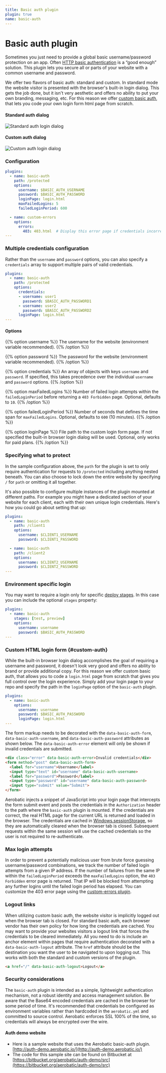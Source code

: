 ```yaml
---
title: Basic auth plugin
plugin: true
name: basic-auth
---
```


# Basic auth plugin

Sometimes you just need to provide a global basic username/password protection on an app. Often [HTTP basic authentication](https://en.wikipedia.org/wiki/Basic_access_authentication) is a “good enough” solution. This plugin lets you secure all or parts of your website with a common username and password.

We offer two flavors of basic auth: standard and custom. In standard mode the website visitor is presented with the browser's built-in login dialog. This gets the job done, but it isn't very aesthetic and offers no ability to put your own branding, messaging, etc. For this reason we offer [custom basic auth](#custom-auth), that lets you code your own login form html page from scratch.

<div class="row">
  <div class="col-md-6">
    <h4>Standard auth dialog</h4>
    <img src="//www.aerobatic.com/media/docs/--1/standard-auth-dialog.png" style="max-width:100%" alt="Standard auth login dialog">
  </div>
  <div class="col-md-6">
    <h4>Custom auth dialog</h4>
    <img src="//www.aerobatic.com/media/docs/custom-auth-dialog.png" style="max-width:100%" alt="Custom auth login dialog">
  </div>
</div>

### Configuration
~~~yaml
plugins:
  - name: basic-auth
    path: /protected
    options:
      username: $BASIC_AUTH_USERNAME
      password: $BASIC_AUTH_PASSWORD
      loginPage: login.html
      maxFailedLogins: 5
      failedLoginPeriod: 600

  - name: custom-errors
    options:
      errors:
        403: 403.html  # Display this error page if credentials incorrect
---
~~~

### Multiple credentials configuration

Rather than the `username` and `password` options, you can also specify a `credentials` array to support multiple pairs of valid credentials.

~~~yaml
plugins:
  - name: basic-auth
    path: /protected
    options:
      credentials:
      - username: user1
        password: $BASIC_AUTH_PASSWORD1
      - username: user2
        password: $BASIC_AUTH_PASSWORD2
      loginPage: login.html
---
~~~

#### Options

{{% option username %}}
The username for the website (environment variable recommended).
{{% /option %}}

{{% option password %}}
The password for the website (environment variable recommended).
{{% /option %}}

{{% option credentials %}}
An array of objects with keys `username` and `password`. If specified, this takes precedence over the individual `username` and `password` options.
{{% /option %}}

{{% option maxFailedLogins %}}
Number of failed login attempts within the `failedLoginPeriod` before returning a `403 Forbidden` page. Optional, defaults to `10`.
{{% /option %}}

{{% option failedLoginPeriod %}}
Number of seconds that defines the time span for `maxFailedLogins`. Optional, defaults to `600` (10 minutes).
{{% /option %}}

{{% option loginPage %}}
File path to the custom login form page. If not specified the built-in browser login dialog will be used. Optional, only works for paid plans.
{{% /option %}}

### Specifying what to protect
In the sample configuration above, the `path` for the plugin is set to only require authentication for requests to `/protected` including anything nested beneath. You can also choose to lock down the entire website by specifying `/` for `path` or omitting it all together.

It's also possible to configure multiple instances of the plugin mounted at different paths. For example you might have a dedicated section of your website for each client, each with their own unique login credentials. Here's how you could go about setting that up:

~~~yaml
plugins:
  - name: basic-auth
    path: /client1
    options:
      username: $CLIENT1_USERNAME
      password: $CLIENT1_PASSWORD

  - name: basic-auth
    path: /client2
    options:
      username: $CLIENT2_USERNAME
      password: $CLIENT2_PASSWORD
---
~~~

### Environment specific login

You may want to require a login only for specific [deploy stages](/docs/overview#deploy-stages). In this case you can include the optional `stages` property:

~~~yaml
plugins:
  - name: basic-auth
    stages: [test, preview]
    options:
      username: username
      password: $BASIC_AUTH_PASSWORD
---
~~~

### Custom HTML login form {#custom-auth}

While the built-in browser login dialog accomplishes the goal of requiring a username and password, it doesn't look very good and offers no ability to brand or provide additional copy. For this reason we offer custom basic auth, that allows you to code a `login.html` page from scratch that gives you full control over the login experience. Simply add your login page to your repo and specify the path in the `loginPage` option of the `basic-auth` plugin.

~~~yaml
plugins:
  - name: basic-auth
    options:
      username: username
      password: $BASIC_AUTH_PASSWORD
      loginPage: login.html
---
~~~

The form markup needs to be decorated with the `data-basic-auth-form`, `data-basic-auth-username`, and `data-basic-auth-password` attributes as shown below. The `data-basic-auth-error` element will only be shown if invalid credentials are submitted.

~~~html
<div class="error" data-basic-auth-error>Invalid credentials</div>
<form method="post" data-basic-auth-form>
  <label for="username">Username</label>
  <input type="text" id="username" data-basic-auth-username>
  <label for="password">Password</label>
  <input type="password" id="username" data-basic-auth-password>
  <input type="submit" value="Submit">
</form>
~~~

Aerobatic injects a snippet of JavaScript into your login page that intercepts the form submit event and posts the credentials in the `Authorization` header to the path where the `basic-auth` plugin is mounted. If the credentials are correct, the real HTML page for the current URL is returned and loaded in the browser. The credentials are cached in [Windows.sessionStorage](https://developer.mozilla.org/en-US/docs/Web/API/Window/sessionStorage), so they are automatically cleared when the browser tab is closed. Subsequent requests within the same session will use the cached credentials so the user is not required to re-authenticate.

### Max login attempts
In order to prevent a potentially malicious user from brute force guessing username/password combinations, we track the number of failed login attempts from a given IP address. If the number of failures from the same IP within the `failedLoginPeriod` exceeds the `maxFailedLogins` option, the `403 Forbidden` error page is returned. That IP will be blocked from attempting any further logins until the failed login period has elapsed. You can customize the 403 error page using the [custom-errors plugin](/docs/custom-error-pages).

### Logout links
When utilizing custom basic auth, the website visitor is implicitly logged out when the browser tab is closed. For standard basic auth, each browser vendor has their own policy for how long the credentials are cached. You may want to provide your websites visitors a logout link that forces the credentials to be cleared immediately. All you need to do is include an anchor element within pages that require authentication decorated with a `data-basic-auth-logout` attribute. The `href` attribute should be the destination you want the user to be navigated to upon logging out. This works with both the standard and custom versions of the plugin.

~~~html
<a href="/" data-basic-auth-logout>Logout</a>
~~~

### Security considerations
The `basic-auth` plugin is intended as a simple, lightweight authentication mechanism, not a robust identity and access management solution. Be aware that the Base64 encoded credentials are cached in the browser for some period of time. It's recommended that credentials be configured as environment variables rather than hardcoded in the `aerobatic.yml` and committed to source control. Aerobatic enforces SSL 100% of the time, so credentials will always be encrypted over the wire.

#### Auth demo website
- Here is a sample website that uses the Aerobatic basic-auth plugin. [http://auth-demo.aerobatic.io/](http://auth-demo.aerobatic.io/)
- The code for this sample site can be found on Bitbucket at [https://bitbucket.org/aerobatic/auth-demo/src](https://bitbucket.org/aerobatic/auth-demo/src)
